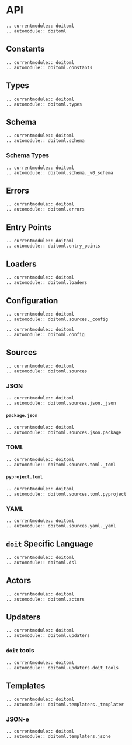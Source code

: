 # API

```{eval-rst}
.. currentmodule:: doitoml
.. automodule:: doitoml
```

## Constants

```{eval-rst}
.. currentmodule:: doitoml
.. automodule:: doitoml.constants
```

## Types

```{eval-rst}
.. currentmodule:: doitoml
.. automodule:: doitoml.types
```

## Schema

```{eval-rst}
.. currentmodule:: doitoml
.. automodule:: doitoml.schema
```

### Schema Types

```{eval-rst}
.. currentmodule:: doitoml
.. automodule:: doitoml.schema._v0_schema
```

## Errors

```{eval-rst}
.. currentmodule:: doitoml
.. automodule:: doitoml.errors
```

## Entry Points

```{eval-rst}
.. currentmodule:: doitoml
.. automodule:: doitoml.entry_points
```

## Loaders

```{eval-rst}
.. currentmodule:: doitoml
.. automodule:: doitoml.loaders
```

## Configuration

```{eval-rst}
.. currentmodule:: doitoml
.. automodule:: doitoml.sources._config
```

```{eval-rst}
.. currentmodule:: doitoml
.. automodule:: doitoml.config
```

## Sources

```{eval-rst}
.. currentmodule:: doitoml
.. automodule:: doitoml.sources
```

### JSON

```{eval-rst}
.. currentmodule:: doitoml
.. automodule:: doitoml.sources.json._json
```

#### `package.json`

```{eval-rst}
.. currentmodule:: doitoml
.. automodule:: doitoml.sources.json.package
```

### TOML

```{eval-rst}
.. currentmodule:: doitoml
.. automodule:: doitoml.sources.toml._toml
```

#### `pyproject.toml`

```{eval-rst}
.. currentmodule:: doitoml
.. automodule:: doitoml.sources.toml.pyproject
```

### YAML

```{eval-rst}
.. currentmodule:: doitoml
.. automodule:: doitoml.sources.yaml._yaml
```

## `doit` Specific Language

```{eval-rst}
.. currentmodule:: doitoml
.. automodule:: doitoml.dsl
```

## Actors

```{eval-rst}
.. currentmodule:: doitoml
.. automodule:: doitoml.actors
```

## Updaters

```{eval-rst}
.. currentmodule:: doitoml
.. automodule:: doitoml.updaters
```

### `doit` tools

```{eval-rst}
.. currentmodule:: doitoml
.. automodule:: doitoml.updaters.doit_tools
```

## Templates

```{eval-rst}
.. currentmodule:: doitoml
.. automodule:: doitoml.templaters._templater
```

### JSON-e

```{eval-rst}
.. currentmodule:: doitoml
.. automodule:: doitoml.templaters.jsone
```
